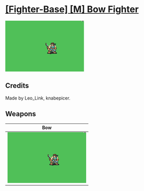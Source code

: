 # [\[Fighter-Base\] \[M\] Bow Fighter](./%5BFighter-Base%5D%20%5BM%5D%20Bow%20Fighter)

<img src="./5.%20Bow/Bow_000.png" alt="[Fighter-Base] [M] Bow Fighter standing" />

## Credits

Made by Leo_Link, knabepicer.

## Weapons


|Bow |
|  :---: |
| <img alt="Bow animation" src="./5.%20Bow/Bow.gif" /> |
